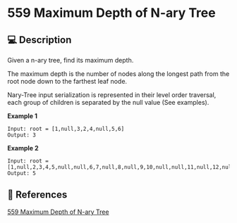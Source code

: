 # 559 Maximum Depth of N-ary Tree

## 💻 Description

Given a n-ary tree, find its maximum depth.

The maximum depth is the number of nodes along the longest path from the root node down to the farthest leaf node.

Nary-Tree input serialization is represented in their level order traversal, each group of children is separated by the null value (See examples).

**Example 1**

```
Input: root = [1,null,3,2,4,null,5,6]
Output: 3

```

**Example 2**

```
Input: root = [1,null,2,3,4,5,null,null,6,7,null,8,null,9,10,null,null,11,null,12,null,13,null,null,14]
Output: 5

```

## 🔗 References

[559 Maximum Depth of N-ary Tree](https://leetcode.com/problems/maximum-depth-of-n-ary-tree/description/)

<!-- [559 Maximum Depth of N-ary Tree explained by ]() -->
